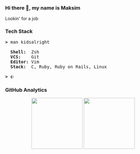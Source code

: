 ### Hi there 👋, my name is Maksim
Lookin' for a job


### Tech Stack
<pre>
<b>></b> man kidsalright

  <b>Shell: </b> Zsh
  <b>VCS:   </b> Git
  <b>Editor:</b> Vim
  <b>Stack: </b> C, Ruby, Ruby on Rails, Linux

<b>> <img align="top" src="https://user-images.githubusercontent.com/2514771/93036534-5fbd6480-f5fd-11ea-8a13-58ef04796c17.gif" alt="cursor" width="10" height="18" /></b>
</pre>

### GitHub Analytics
<p align="center">
	<img height="165em" src="https://github-readme-stats-eight-theta.vercel.app/api?username=kidsalright&show_icons=true&theme=vue-dark&include_all_commits=true&count_private=true&hide_border=true" />
	<img height="165em" src="https://github-readme-stats-eight-theta.vercel.app/api/top-langs/?username=kidsalright&layout=compact&theme=vue-dark&hide_border=true" />
</p>
